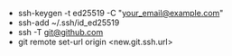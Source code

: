 - ssh-keygen -t ed25519 -C "your_email@example.com"
- ssh-add ~/.ssh/id_ed25519
- ssh -T git@github.com
- git remote set-url origin <new.git.ssh.url>